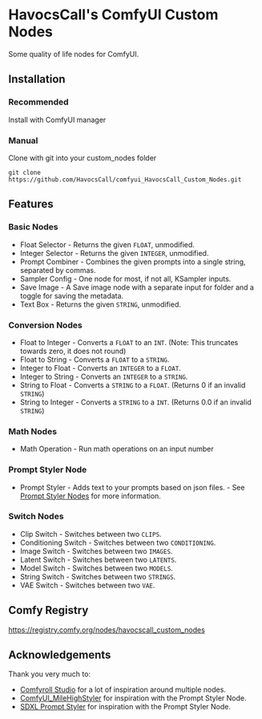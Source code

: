 # HavocsCall's ComfyUI Custom Nodes
Some quality of life nodes for ComfyUI.
## Installation
### Recommended
Install with ComfyUI manager
### Manual
Clone with git into your custom_nodes folder
```
git clone https://github.com/HavocsCall/comfyui_HavocsCall_Custom_Nodes.git
```  
## Features
### Basic Nodes
- Float Selector - Returns the given `FLOAT`, unmodified.
- Integer Selector - Returns the given `INTEGER`, unmodified.
- Prompt Combiner - Combines the given prompts into a single string, separated by commas.
- Sampler Config - One node for most, if not all, KSampler inputs.
- Save Image - A Save image node with a separate input for folder and a toggle for saving the metadata.
- Text Box - Returns the given `STRING`, unmodified.
### Conversion Nodes
- Float to Integer - Converts a `FLOAT` to an `INT`. (Note: This truncates towards zero, it does not round)
- Float to String - Converts a `FLOAT` to a `STRING`.
- Integer to Float - Converts an `INTEGER` to a `FLOAT`.
- Integer to String - Converts an `INTEGER` to a `STRING`.
- String to Float - Converts a `STRING` to a `FLOAT`. (Returns 0 if an invalid `STRING`)
- String to Integer - Converts a `STRING` to a `INT`. (Returns 0.0 if an invalid `STRING`)
### Math Nodes
- Math Operation - Run math operations on an input number
### Prompt Styler Node
- Prompt Styler - Adds text to your prompts based on json files. - See [Prompt Styler Nodes](https://github.com/HavocsCall/ComfyUI_HavocsCall_Custom_Nodes/wiki/Prompt-Styler-Nodes) for more information.
### Switch Nodes
- Clip Switch - Switches between two `CLIPS`.
- Conditioning Switch - Switches between two `CONDITIONING`.
- Image Switch - Switches between two `IMAGES`.
- Latent Switch - Switches between two `LATENTS`.
- Model Switch - Switches between two `MODELS`.
- String Switch - Switches between two `STRINGS`.
- VAE Switch - Switches between two `VAE`.
## Comfy Registry
https://registry.comfy.org/nodes/havocscall_custom_nodes
## Acknowledgements
Thank you very much to:
- [Comfyroll Studio](https://github.com/Suzie1/ComfyUI_Comfyroll_CustomNodes) for a lot of inspiration around multiple nodes.
- [ComfyUI_MileHighStyler](https://github.com/TripleHeadedMonkey/ComfyUI_MileHighStyler) for inspiration with the Prompt Styler Node.
- [SDXL Prompt Styler](https://github.com/twri/sdxl_prompt_styler) for inspiration with the Prompt Styler Node.
